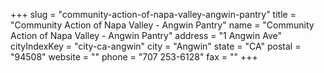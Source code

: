 +++
slug = "community-action-of-napa-valley-angwin-pantry"
title = "Community Action of Napa Valley - Angwin Pantry"
name = "Community Action of Napa Valley - Angwin Pantry"
address = "1 Angwin Ave"
cityIndexKey = "city-ca-angwin"
city = "Angwin"
state = "CA"
postal = "94508"
website = ""
phone = "707 253-6128"
fax = ""
+++
